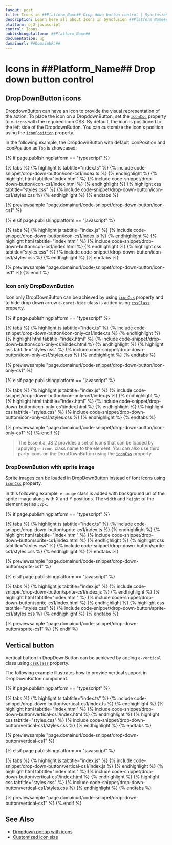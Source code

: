 ```yaml
---
layout: post
title: Icons in ##Platform_Name## Drop down button control | Syncfusion
description: Learn here all about Icons in Syncfusion ##Platform_Name## Drop down button control of Syncfusion Essential JS 2 and more.
platform: ej2-javascript
control: Icons 
publishingplatform: ##Platform_Name##
documentation: ug
domainurl: ##DomainURL##
---
```


# Icons in ##Platform_Name## Drop down button control

## DropDownButton icons

DropdownButton can have an icon to provide the visual representation of the action. To place the icon on a DropdownButton, set the [`iconCss`](../api/drop-down-button/#iconcss) property to `e-icons` with the required icon CSS. By default, the icon is positioned to the left side of the DropdownButton. You can customize the icon's position using the [`iconPosition`](../api/drop-down-button/#iconcss) property.

In the following example, the DropdownButton with default iconPosition and iconPosition as `Top` is showcased:

{% if page.publishingplatform == "typescript" %}

 {% tabs %}
{% highlight ts tabtitle="index.ts" %}
{% include code-snippet/drop-down-button/icon-cs1/index.ts %}
{% endhighlight %}
{% highlight html tabtitle="index.html" %}
{% include code-snippet/drop-down-button/icon-cs1/index.html %}
{% endhighlight %}
{% highlight css tabtitle="styles.css" %}
{% include code-snippet/drop-down-button/icon-cs1/styles.css %}
{% endhighlight %}
{% endtabs %}
        
{% previewsample "page.domainurl/code-snippet/drop-down-button/icon-cs1" %}

{% elsif page.publishingplatform == "javascript" %}

{% tabs %}
{% highlight js tabtitle="index.js" %}
{% include code-snippet/drop-down-button/icon-cs1/index.js %}
{% endhighlight %}
{% highlight html tabtitle="index.html" %}
{% include code-snippet/drop-down-button/icon-cs1/index.html %}
{% endhighlight %}
{% highlight css tabtitle="styles.css" %}
{% include code-snippet/drop-down-button/icon-cs1/styles.css %}
{% endhighlight %}
{% endtabs %}

{% previewsample "page.domainurl/code-snippet/drop-down-button/icon-cs1" %}
{% endif %}

### Icon only DropDownButton

Icon only DropDownButton can be achieved by using [`iconCss`](../api/drop-down-button/#iconcss) property and to hide drop down arrow
`e-caret-hide` class is added using [`cssClass`](../api/drop-down-button/#cssclass) property.

{% if page.publishingplatform == "typescript" %}

 {% tabs %}
{% highlight ts tabtitle="index.ts" %}
{% include code-snippet/drop-down-button/icon-only-cs1/index.ts %}
{% endhighlight %}
{% highlight html tabtitle="index.html" %}
{% include code-snippet/drop-down-button/icon-only-cs1/index.html %}
{% endhighlight %}
{% highlight css tabtitle="styles.css" %}
{% include code-snippet/drop-down-button/icon-only-cs1/styles.css %}
{% endhighlight %}
{% endtabs %}
        
{% previewsample "page.domainurl/code-snippet/drop-down-button/icon-only-cs1" %}

{% elsif page.publishingplatform == "javascript" %}

{% tabs %}
{% highlight js tabtitle="index.js" %}
{% include code-snippet/drop-down-button/icon-only-cs1/index.js %}
{% endhighlight %}
{% highlight html tabtitle="index.html" %}
{% include code-snippet/drop-down-button/icon-only-cs1/index.html %}
{% endhighlight %}
{% highlight css tabtitle="styles.css" %}
{% include code-snippet/drop-down-button/icon-only-cs1/styles.css %}
{% endhighlight %}
{% endtabs %}

{% previewsample "page.domainurl/code-snippet/drop-down-button/icon-only-cs1" %}
{% endif %}

> The Essential JS 2 provides a set of icons that can be loaded by applying `e-icons` class name to the element. You can also use third party icons on the DropDownButton using the [`iconCss`](../api/drop-down-button/#iconcss) property.

### DropDownButton with sprite image

Sprite images can be loaded in DropDownButton instead of font icons using [`iconCss`](../api/drop-down-button/#iconcss) property.

In this following example, `e-image` class is added with background url of the sprite image along with X and Y positions. The `width` and
`height` of the element set as `32px`.

{% if page.publishingplatform == "typescript" %}

 {% tabs %}
{% highlight ts tabtitle="index.ts" %}
{% include code-snippet/drop-down-button/sprite-cs1/index.ts %}
{% endhighlight %}
{% highlight html tabtitle="index.html" %}
{% include code-snippet/drop-down-button/sprite-cs1/index.html %}
{% endhighlight %}
{% highlight css tabtitle="styles.css" %}
{% include code-snippet/drop-down-button/sprite-cs1/styles.css %}
{% endhighlight %}
{% endtabs %}
        
{% previewsample "page.domainurl/code-snippet/drop-down-button/sprite-cs1" %}

{% elsif page.publishingplatform == "javascript" %}

{% tabs %}
{% highlight js tabtitle="index.js" %}
{% include code-snippet/drop-down-button/sprite-cs1/index.js %}
{% endhighlight %}
{% highlight html tabtitle="index.html" %}
{% include code-snippet/drop-down-button/sprite-cs1/index.html %}
{% endhighlight %}
{% highlight css tabtitle="styles.css" %}
{% include code-snippet/drop-down-button/sprite-cs1/styles.css %}
{% endhighlight %}
{% endtabs %}

{% previewsample "page.domainurl/code-snippet/drop-down-button/sprite-cs1" %}
{% endif %}

## Vertical button

Vertical button in DropDownButton can be achieved by adding `e-vertical` class using [`cssClass`](../api/drop-down-button/#cssclass) property.

The following example illustrates how to provide vertical support in DropDownButton component.

{% if page.publishingplatform == "typescript" %}

 {% tabs %}
{% highlight ts tabtitle="index.ts" %}
{% include code-snippet/drop-down-button/vertical-cs1/index.ts %}
{% endhighlight %}
{% highlight html tabtitle="index.html" %}
{% include code-snippet/drop-down-button/vertical-cs1/index.html %}
{% endhighlight %}
{% highlight css tabtitle="styles.css" %}
{% include code-snippet/drop-down-button/vertical-cs1/styles.css %}
{% endhighlight %}
{% endtabs %}
        
{% previewsample "page.domainurl/code-snippet/drop-down-button/vertical-cs1" %}

{% elsif page.publishingplatform == "javascript" %}

{% tabs %}
{% highlight js tabtitle="index.js" %}
{% include code-snippet/drop-down-button/vertical-cs1/index.js %}
{% endhighlight %}
{% highlight html tabtitle="index.html" %}
{% include code-snippet/drop-down-button/vertical-cs1/index.html %}
{% endhighlight %}
{% highlight css tabtitle="styles.css" %}
{% include code-snippet/drop-down-button/vertical-cs1/styles.css %}
{% endhighlight %}
{% endtabs %}

{% previewsample "page.domainurl/code-snippet/drop-down-button/vertical-cs1" %}
{% endif %}

## See Also

* [Dropdown popup with icons](./popup-items#icons)
* [Customized icon size](./how-to/customize-icon-and-width)
